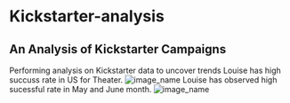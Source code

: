 # Kickstarter-analysis
## An Analysis of Kickstarter Campaigns
Performing analysis on Kickstarter data to uncover trends
Louise has high succuss rate in US for Theater.
![image_name](Parent_Theater_Category_US)
Louise has observed high sucessful rate in May and June month.
![image_name](OutcomesBasedLuanchDate)
